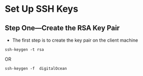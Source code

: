 # Set Up SSH Keys <br>

## Step One—Create the RSA Key Pair<br>
* The first step is to create the key pair on the client machine  

`ssh-keygen -t rsa`  

OR  

`ssh-keygen -f  digitalOcean`
